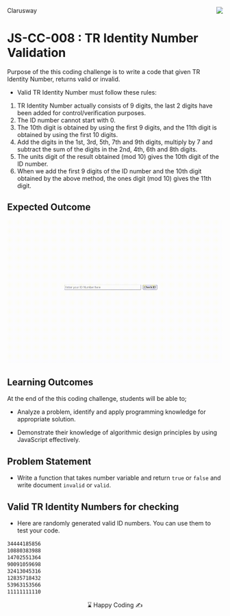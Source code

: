 <p>Clarusway<img align="right"
  src="https://secure.meetupstatic.com/photos/event/3/1/b/9/600_488352729.jpeg"  width="15px"></p>

# JS-CC-008 : TR Identity Number Validation

Purpose of the this coding challenge is to write a code that given TR Identity Number, returns  valid or invalid.

- Valid TR Identity Number must follow these rules:

1. TR Identity Number actually consists of 9 digits, the last 2 digits have been added for control/verification purposes. 
2. The ID number cannot start with 0. 
3. The 10th digit is obtained by using the first 9 digits, and the 11th digit is obtained by using the first 10 digits.
4. Add the digits in the 1st, 3rd, 5th, 7th and 9th digits, multiply by 7 and subtract the sum of the digits in the 2nd, 4th, 6th and 8th digits. 
5. The units digit of the result obtained (mod 10) gives the 10th digit of the ID number.
6. When we add the first 9 digits of the ID number and the 10th digit obtained by the above method, the ones digit (mod 10) gives the 11th digit.

## Expected Outcome

<img src="./id.gif" width="600" />

## Learning Outcomes

At the end of the this coding challenge, students will be able to;

- Analyze a problem, identify and apply programming knowledge for appropriate solution.

- Demonstrate their knowledge of algorithmic design principles by using JavaScript effectively.

## Problem Statement

- Write a function that takes number variable and return `true` or `false` and write document `invalid` or `valid`.

## Valid TR Identity Numbers for checking

- Here are randomly generated valid ID numbers. You can use them to test your code.

```
34444185856
10880383988
14702551364
90091059698
32413045316
12835718432
53963153566
11111111110
```

<center> ⌛ Happy Coding  ✍ </center>
